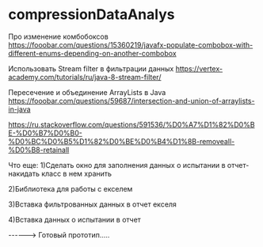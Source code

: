 # compressionDataAnalys

Про изменение комбобоксов
https://fooobar.com/questions/15360219/javafx-populate-combobox-with-different-enums-depending-on-another-combobox


Использовать Stream filter в фильтрации данных
https://vertex-academy.com/tutorials/ru/java-8-stream-filter/

Пересечение и объединение ArrayLists в Java
https://fooobar.com/questions/59687/intersection-and-union-of-arraylists-in-java

https://ru.stackoverflow.com/questions/591536/%D0%A7%D1%82%D0%BE-%D0%B7%D0%B0-%D0%BC%D0%B5%D1%82%D0%BE%D0%B4%D1%8B-removeall-%D0%B8-retainall


Что еще: 
1)Сделать окно для заполнения данных о испытании в отчет- накидать класс в нем хранить  

2)Библиотека для работы с екселем

3)Вставка фильтрованных данных в отчет екселя

4)Вставка данных о испытании в отчет

------> Готовый прототип.....
